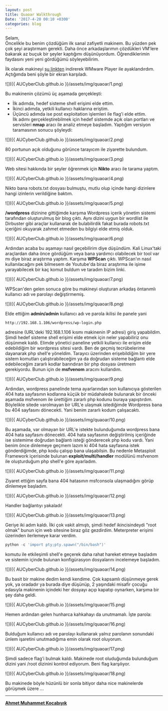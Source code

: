 ```yaml
---
layout: post
title: Quaoar Walkthrough
Date: '2017-4-20 00:10 +0300'
categories: blog
---
```

Selam,  
Öncelikle bu benim çözdüğüm ilk sanal zafiyetli makinem. Bu yüzden pek çok şeyi araştırmam gerekti. Daha önce arkadaşlarımın çözdükleri VM'lere bakarak az buçuk bir şeyler kaptığımı düşünüyordum. Öğrendiklerimin faydasını yeni yeni gördüğümü söyleyebilirim.  

İlk olarak makineyi [şu linkten](https://www.vulnhub.com/entry/hackfest2016-quaoar,180/) indirerek WMware Player ile ayaklandırdım. Açtığımda beni şöyle bir ekran karşıladı. 

![]({{ AUCyberClub.github.io }}/assets/img/quaoar/1.png)

Bu makinenin çözümü üç aşamada gerçekleşti:
 - İlk adımda, hedef sisteme shell erişimi elde ettim.
 - İkinci adımda, yetkili kullanıcı haklarına eriştim.
 - Üçüncü adımda ise post exploitation işlemleri ile flag'i elde ettim.  
İlk adımı gerçekleştirebilmek için hedef sistemde açık olan portları ve servisleri **nmap** aracı ile analiz etmeye başladım. Yaptığım versiyon taramasının sonucu şöyleydi: 

![]({{ AUCyberClub.github.io }}/assets/img/quaoar/2.png)

80 portunun açık olduğunu görünce tarayıcım ile ziyarette bulundum. 

![]({{ AUCyberClub.github.io }}/assets/img/quaoar/3.png)

Web sitesi hakkında bir şeyler öğrenmek için **Nikto** aracı ile tarama yaptım.

![]({{ AUCyberClub.github.io }}/assets/img/quaoar/4.png)

Nikto bana robots.txt dosyası bulmuştu, mutlu olup içinde hangi dizinlere hangi izinlerin verildiğine baktım. 

![]({{ AUCyberClub.github.io }}/assets/img/quaoar/5.png)

**/wordpress** dizinine gittiğimde karşıma Wordpress içerik yönetim sistemi tarafından oluşturulmuş bir blog çıktı. Aynı dizini uygun bir wordlist ile Dirbuster gibi araçlar kullanarak de bulabilirdik fakat burada robots.txt içeriğini okuyarak zahmet etmeden bu bilgiyi elde etmiş olduk.

![]({{ AUCyberClub.github.io }}/assets/img/quaoar/6.png)

Ardından acaba bu aşamayı nasıl geçebilirim diye düşündüm. Kali Linux'taki araçlardan daha önce gördüğüm veya bana 
yardımcı olabilecek bir tool var mı diye biraz araştırma yaptım. Karşıma **WPScan** çıktı. WPScan'ın nasıl kullanılacağını pek bilmesem de Youtube'da biraz araştırma ile işime yarayabilecek bir kaç komut buldum ve taradım bizim linki.

![]({{ AUCyberClub.github.io }}/assets/img/quaoar/7.png)

WPScan'den gelen sonuca göre bu makineyi oluşturan arkadaş öntanımlı kullanıcı adı ve parolayı değiştirmemiş.

![]({{ AUCyberClub.github.io }}/assets/img/quaoar/8.png)

Elde ettiğim **admin/admin** kullanıcı adı ve parola ikilisi ile panele yani 
```
http://192.168.1.106/wordpress/wp-login.php
```
adresine (URL'deki 192.168.1.106 kısmı makinenin IP adresi) giriş yapabildim. Şimdi hedef sisteme shell erişimi elde etmek için neler yapabiliriz onu düşünmek kaldı. Elimde yönetici paneline yetkili kullanıcı ile erişim elde edebildiğim bir wordpress sitesi vardı. Ben de geçmiş tecrübelerime dayanarak php shell'e yöneldim. Tarayıcı üzerinden erişebildiğim bir yere sistem komutları çalıştırabileceğim ya da doğrudan sisteme bağlantı elde edebileceğim zararlı kodlar barındıran bir php dosyası üretmem gerekiyordu. Bunun için de **msfvenom** aracını kullandım.  

![]({{ AUCyberClub.github.io }}/assets/img/quaoar/9.png)

Ardından, wordpress panelinde tema ayarlarından son kullanıcıya gösterilen 404 hata sayfasının kodlarına küçük bir müdahalede bulunarak bir önceki aşamada msfvenom ile ürettiğim zararlı php kodunu buraya yapıştırdım. Böylelikle sitede varolmayan bir URL'e ulaşmak istediğimde Wordpress bana bu 404 sayfasını dönecekti. Yani benim zararlı kodum çalışacaktı.

![]({{ AUCyberClub.github.io }}/assets/img/quaoar/10.png)

Bu aşamada, var olmayan bir URL'e istekte bulunduğumda wordpress bana 404 hata sayfasını dönecekti. 404 hata sayfasının değiştirilmiş içeriğinde ise sistemime doğrudan bağlantı isteği gönderecek php kodu vardı. Yani benim önce dinlemeye geçmem lazım ki 404 hata sayfasına istek gönderdiğimde, php kodu çalışıp bana ulaşabilsin. Bu nedenle Metasploit Framework içerisinde bulunan **exploit/multi/handler** modülünü msfvenom ile oluşturduğum php shell'e göre ayarladım.

![]({{ AUCyberClub.github.io }}/assets/img/quaoar/11.png)

Ziyaret ettiğim sayfa bana 404 hatasının msfconsola ulaşmadığını görüp dinlemeye başladım.

![]({{ AUCyberClub.github.io }}/assets/img/quaoar/12.png)

Handler bağlantıyı yakaladı!

![]({{ AUCyberClub.github.io }}/assets/img/quaoar/13.png)

Geriye iki adım kaldı. İlki çok vakit almıştı, şimdi hedef ikincisindeydi "root olmak" bunun için web sitesine
biraz göz gezdirdim. Meterpreter erişimi üzerinden ilerlemeye karar verdim.   
```python
python -c 'import pty;pty.spawn("/bin/bash")'  
```  
komutu ile etkileşimli shell'e geçerek daha rahat hareket etmeye başladım ve sistemin içinde bulunan konfigürasyon dosyalarını incelemeye başladım.

![]({{ AUCyberClub.github.io }}/assets/img/quaoar/14.png)

Bu basit bir makine dedim kendi kendime. Çok kapsamlı düşünmeye gerek yok, ya oradadır ya burada diye düşünüp, 2 yaşındaki misafir çocuğu edasıyla makinenin içindeki her dosyayı açıp kapatıp oynarken, karşıma bir şey daha geldi. 

![]({{ AUCyberClub.github.io }}/assets/img/quaoar/15.png)

Hemen ardından gelen hunharca kahkahayı da unutmamalı. İşte parola:

![]({{ AUCyberClub.github.io }}/assets/img/quaoar/16.png)

Bulduğum kullanıcı adı ve parolayı kullanarak yalnız parolanın sonundaki ünlem işaretini unutmadığıma emin olarak root oluyorum.

![]({{ AUCyberClub.github.io }}/assets/img/quaoar/17.png)

Şimdi sadece flag'i bulmak  kaldı. Makinede root oluduğumda bulunduğum dizini yani /root dizinini kontrol ediyorum. Beni flag karşılıyor.

![]({{ AUCyberClub.github.io }}/assets/img/quaoar/18.png)

Bu makinede böyle hüzünlü bir sonla bitiyor daha nice makinelerde görüşmek üzere ...

---
**[Ahmet Muhammet Kocabıyık](https://twitter.com/KcbykAhmet)** 


